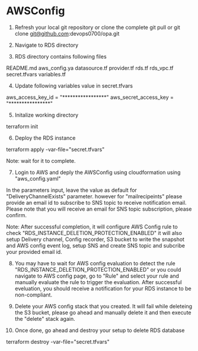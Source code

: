 # AWSConfig
1) Refresh your local git repository or clone the complete
git pull 
or
git clone git@github.com:devops0700/opa.git

2) Navigate to RDS directory

3) RDS directory contains following files

README.md
aws_config.ya
datasource.tf
provider.tf
rds.tf
rds_vpc.tf
secret.tfvars
variables.tf


4) Update following variables value in secret.tfvars

aws_access_key_id = "*****************"
aws_secret_access_key = "****************"

5) Initalize working directory

terraform init

6) Deploy the RDS instance

terraform apply -var-file="secret.tfvars"

Note: wait for it to complete.

7) Login to AWS and deply the AWSConfig using cloudformation using "aws_config.yaml"

In the parameters input, leave the value as default for "DeliveryChannelExists" parameter. however for "mailrecipeints" please provide an email id to subscribe to SNS topic to receive notification email. Please note that you will receive an email for SNS topic subscription, please confirm.

Note: After successful completion, it will configure AWS Config rule to check "RDS_INSTANCE_DELETION_PROTECTION_ENABLED"
it will also setup Delivery channel, Config recorder, S3 bucket to write the snapshot and AWS config event log, setup SNS and create SNS topic
and subcribe your provided email id.

8) You may have to wait for AWS config evaluation to detect the rule "RDS_INSTANCE_DELETION_PROTECTION_ENABLED" or you could navigate to AWS config page, go to "Rule" and select your rule and manually evaluate the rule to trigger the evaluation. After successful eveluation, you should receive a notification for your RDS instance to be non-compliant.

9) Delete your AWS config stack that you created. It will fail while deleteing the S3 bucket, please go ahead and manually delete it and then execute the "delete" stack again.

10) Once done, go ahead and destroy your setup to delete RDS database

terraform destroy -var-file="secret.tfvars"





